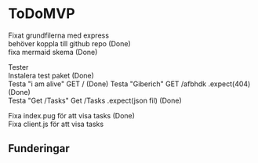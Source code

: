 # ToDoMVP
Fixat grundfilerna med express  
behöver koppla till github repo (Done)  
fixa mermaid skema (Done)  


Tester  
Instalera test paket (Done)  
Testa "i am alive" GET / (Done) 
Testa "Giberich" GET /afbhdk .expect(404) (Done)  
Testa "Get /Tasks" Get /Tasks  .expect(json fil) (Done)

Fixa index.pug för att visa tasks (Done)  
Fixa client.js för att visa tasks


## Funderingar
